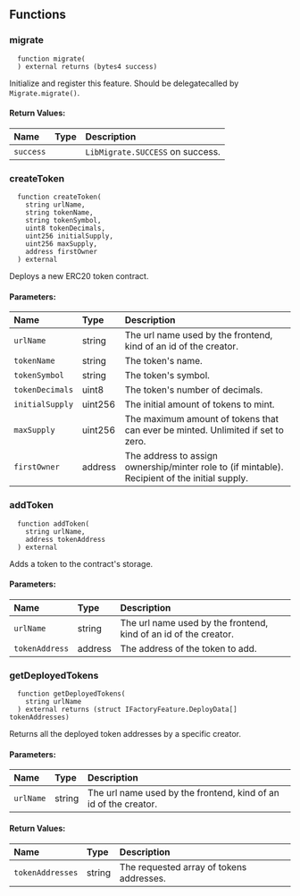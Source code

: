 


## Functions
### migrate
```solidity
  function migrate(
  ) external returns (bytes4 success)
```
Initialize and register this feature. Should be delegatecalled by `Migrate.migrate()`.



#### Return Values:
| Name                           | Type          | Description                                                                  |
| :----------------------------- | :------------ | :--------------------------------------------------------------------------- |
|`success`|  | `LibMigrate.SUCCESS` on success.
### createToken
```solidity
  function createToken(
    string urlName,
    string tokenName,
    string tokenSymbol,
    uint8 tokenDecimals,
    uint256 initialSupply,
    uint256 maxSupply,
    address firstOwner
  ) external
```
Deploys a new ERC20 token contract.


#### Parameters:
| Name | Type | Description                                                          |
| :--- | :--- | :------------------------------------------------------------------- |
|`urlName` | string | The url name used by the frontend, kind of an id of the creator.
|`tokenName` | string | The token's name.
|`tokenSymbol` | string | The token's symbol.
|`tokenDecimals` | uint8 | The token's number of decimals.
|`initialSupply` | uint256 | The initial amount of tokens to mint.
|`maxSupply` | uint256 | The maximum amount of tokens that can ever be minted. Unlimited if set to zero.
|`firstOwner` | address | The address to assign ownership/minter role to (if mintable). Recipient of the initial supply.

### addToken
```solidity
  function addToken(
    string urlName,
    address tokenAddress
  ) external
```
Adds a token to the contract's storage.


#### Parameters:
| Name | Type | Description                                                          |
| :--- | :--- | :------------------------------------------------------------------- |
|`urlName` | string | The url name used by the frontend, kind of an id of the creator.
|`tokenAddress` | address | The address of the token to add.

### getDeployedTokens
```solidity
  function getDeployedTokens(
    string urlName
  ) external returns (struct IFactoryFeature.DeployData[] tokenAddresses)
```
Returns all the deployed token addresses by a specific creator.


#### Parameters:
| Name | Type | Description                                                          |
| :--- | :--- | :------------------------------------------------------------------- |
|`urlName` | string | The url name used by the frontend, kind of an id of the creator.

#### Return Values:
| Name                           | Type          | Description                                                                  |
| :----------------------------- | :------------ | :--------------------------------------------------------------------------- |
|`tokenAddresses`| string | The requested array of tokens addresses.
